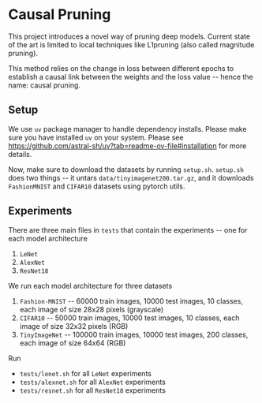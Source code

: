 # Causal Pruning

This project introduces a novel way of pruning deep models. Current state of 
the art is limited to local techniques like L1pruning (also called magnitude
pruning).

This method relies on the change in loss between different epochs to establish
a causal link between the weights and the loss value -- hence the name: causal
pruning.

## Setup

We use `uv` package manager to handle dependency installs. Please make sure
you have installed `uv` on your system. Please see
https://github.com/astral-sh/uv?tab=readme-ov-file#installation for more
details.

Now, make sure to download the datasets by running `setup.sh`. 
`setup.sh` does two things -- it untars `data/tinyimagenet200.tar.gz`, and it downloads
`FashionMNIST` and `CIFAR10` datasets using pytorch utils.

## Experiments

There are three main files in `tests` that contain the experiments -- one for each model 
architecture

1. `LeNet`
2. `AlexNet`
3. `ResNet18`

We run each model architecture for three datasets

1. `Fashion-MNIST` -- 60000 train images, 10000 test images, 10 classes, each image of size 28x28 pixels (grayscale)
2. `CIFAR10` -- 50000 train images, 10000 test images, 10 classes, each image of size 32x32 pixels (RGB)
3. `TinyImageNet` -- 100000 train images, 10000 test images, 200 classes, each image of size 64x64 (RGB)

Run 

* `tests/lenet.sh` for all `LeNet` experiments
* `tests/alexnet.sh` for all `AlexNet` experiments
* `tests/resnet.sh` for all `ResNet18` experiments

